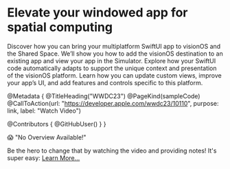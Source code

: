 # Elevate your windowed app for spatial computing

Discover how you can bring your multiplatform SwiftUI app to visionOS and the Shared Space. We’ll show you how to add the visionOS destination to an existing app and view your app in the Simulator. Explore how your SwiftUI code automatically adapts to support the unique context and presentation of the visionOS platform. Learn how you can update custom views, improve your app’s UI, and add features and controls specific to this platform.

@Metadata {
   @TitleHeading("WWDC23")
   @PageKind(sampleCode)
   @CallToAction(url: "https://developer.apple.com/wwdc23/10110", purpose: link, label: "Watch Video")

   @Contributors {
      @GitHubUser(<replace this with your GitHub handle>)
   }
}

😱 "No Overview Available!"

Be the hero to change that by watching the video and providing notes! It's super easy:
 [Learn More…](https://wwdcnotes.github.io/WWDCNotes/documentation/wwdcnotes/contributing)
